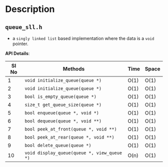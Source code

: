 # Description

## `queue_sll.h`
- a `singly linked list` based implementation where the data is a `void` pointer.

**API Details**:

Sl No | Methods                                  | Time | Space
------|-------------------------------------------|------|------
1     | `void initialize_queue(queue *)`          | O(1) | O(1)
2     | `void initialize_queue(queue *)`          | O(1) | O(1)
3     | `bool is_empty_queue(queue *)`            | O(1) | O(1)
4     | `size_t get_queue_size(queue *)`          | O(1) | O(1)
5     | `bool enqueue(queue *, void *)`           | O(1) | O(1)
6     | `bool dequeue(queue *, void **)`          | O(1) | O(1)
7     | `bool peek_at_front(queue *, void **)`    | O(1) | O(1)
8     | `bool peek_at_rear(queue *, void **)`     | O(1) | O(1)
9     | `bool delete_queue(queue *)`              | O(1) | O(1)
10    | `void display_queue(queue *, view_queue *)` | O(n) | O(1)

